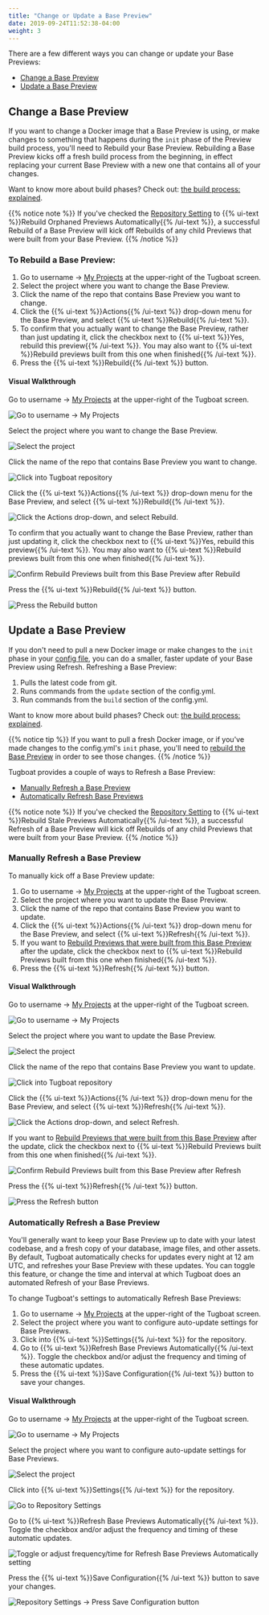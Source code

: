 ```yaml
---
title: "Change or Update a Base Preview"
date: 2019-09-24T11:52:38-04:00
weight: 3
---
```


There are a few different ways you can change or update your Base Previews:

- [Change a Base Preview](#change-a-base-preview)
- [Update a Base Preview](#update-a-base-preview)

## Change a Base Preview

If you want to change a Docker image that a Base Preview is using, or make
changes to something that happens during the `init` phase of the Preview build
process, you'll need to Rebuild your Base Preview. Rebuilding a Base Preview
kicks off a fresh build process from the beginning, in effect replacing your
current Base Preview with a new one that contains all of your changes.

Want to know more about build phases? Check out:
[the build process: explained](../../preview-deep-dive/how-previews-work/#the-build-process-explained).

{{% notice note %}} If you've checked the
[Repository Setting](/setting-up-tugboat/select-repo-settings/) to
{{% ui-text %}}Rebuild Orphaned Previews Automatically{{% /ui-text %}}, a
successful Rebuild of a Base Preview will kick off Rebuilds of any child
Previews that were built from your Base Preview. {{% /notice %}}

### To Rebuild a Base Preview:

1. Go to username -> [My Projects](https://dashboard.tugboat.qa/projects) at the
   upper-right of the Tugboat screen.
2. Select the project where you want to change the Base Preview.
3. Click the name of the repo that contains Base Preview you want to change.
4. Click the {{% ui-text %}}Actions{{% /ui-text %}} drop-down menu for the Base
   Preview, and select {{% ui-text %}}Rebuild{{% /ui-text %}}.
5. To confirm that you actually want to change the Base Preview, rather than
   just updating it, click the checkbox next to {{% ui-text %}}Yes, rebuild this
   preview{{% /ui-text %}}. You may also want to {{% ui-text %}}Rebuild previews
   built from this one when finished{{% /ui-text %}}.
6. Press the {{% ui-text %}}Rebuild{{% /ui-text %}} button.

#### Visual Walkthrough

Go to username -> [My Projects](https://dashboard.tugboat.qa/projects) at the
upper-right of the Tugboat screen.

![Go to username -> My Projects](/_images/go-to-user-my-projects.png)

Select the project where you want to change the Base Preview.

![Select the project](/_images/select-a-project.png)

Click the name of the repo that contains Base Preview you want to change.

![Click into Tugboat repository](/_images/click-into-tugboat-repository.png)

Click the {{% ui-text %}}Actions{{% /ui-text %}} drop-down menu for the Base
Preview, and select {{% ui-text %}}Rebuild{{% /ui-text %}}.

![Click the Actions drop-down, and select Rebuild.](/_images/base-preview-actions-rebuild.png)

To confirm that you actually want to change the Base Preview, rather than just
updating it, click the checkbox next to {{% ui-text %}}Yes, rebuild this
preview{{% /ui-text %}}. You may also want to {{% ui-text %}}Rebuild previews
built from this one when finished{{% /ui-text %}}.

![Confirm Rebuild Previews built from this Base Preview after Rebuild](/_images/base-preview-rebuild-previews-from-base-after-rebuild.png)

Press the {{% ui-text %}}Rebuild{{% /ui-text %}} button.

![Press the Rebuild button](/_images/base-preview-press-rebuild-button.png)

## Update a Base Preview

If you don't need to pull a new Docker image or make changes to the `init` phase
in your [config file](/setting-up-tugboat/create-a-tugboat-config-file/), you
can do a smaller, faster update of your Base Preview using Refresh. Refreshing a
Base Preview:

1. Pulls the latest code from git.
2. Runs commands from the `update` section of the config.yml.
3. Run commands from the `build` section of the config.yml.

Want to know more about build phases? Check out:
[the build process: explained](../../preview-deep-dive/how-previews-work/#the-build-process-explained).

{{% notice tip %}} If you want to pull a fresh Docker image, or if you've made
changes to the config.yml's `init` phase, you'll need to
[rebuild the Base Preview](#change-a-base-preview) in order to see those
changes. {{% /notice %}}

Tugboat provides a couple of ways to Refresh a Base Preview:

- [Manually Refresh a Base Preview](#manually-refresh-a-base-preview)
- [Automatically Refresh Base Previews](#automatically-refresh-a-base-preview)

{{% notice note %}} If you've checked the
[Repository Setting](/setting-up-tugboat/select-repo-settings/) to
{{% ui-text %}}Rebuild Stale Previews Automatically{{% /ui-text %}}, a
successful Refresh of a Base Preview will kick off Rebuilds of any child
Previews that were built from your Base Preview. {{% /notice %}}

### Manually Refresh a Base Preview

To manually kick off a Base Preview update:

1. Go to username -> [My Projects](https://dashboard.tugboat.qa/projects) at the
   upper-right of the Tugboat screen.
2. Select the project where you want to update the Base Preview.
3. Click the name of the repo that contains Base Preview you want to update.
4. Click the {{% ui-text %}}Actions{{% /ui-text %}} drop-down menu for the Base
   Preview, and select {{% ui-text %}}Refresh{{% /ui-text %}}.
5. If you want to
   [Rebuild Previews that were built from this Base Preview](../building-new-previews/)
   after the update, click the checkbox next to {{% ui-text %}}Rebuild Previews
   built from this one when finished{{% /ui-text %}}.
6. Press the {{% ui-text %}}Refresh{{% /ui-text %}} button.

#### Visual Walkthrough

Go to username -> [My Projects](https://dashboard.tugboat.qa/projects) at the
upper-right of the Tugboat screen.

![Go to username -> My Projects](/_images/go-to-user-my-projects.png)

Select the project where you want to update the Base Preview.

![Select the project](/_images/select-a-project.png)

Click the name of the repo that contains Base Preview you want to update.

![Click into Tugboat repository](/_images/click-into-tugboat-repository.png)

Click the {{% ui-text %}}Actions{{% /ui-text %}} drop-down menu for the Base
Preview, and select {{% ui-text %}}Refresh{{% /ui-text %}}.

![Click the Actions drop-down, and select Refresh.](/_images/base-preview-actions-refresh.png)

If you want to
[Rebuild Previews that were built from this Base Preview](../building-new-previews/)
after the update, click the checkbox next to {{% ui-text %}}Rebuild Previews
built from this one when finished{{% /ui-text %}}.

![Confirm Rebuild Previews built from this Base Preview after Refresh](/_images/base-preview-rebuild-previews-from-base-after-refresh.png)

Press the {{% ui-text %}}Refresh{{% /ui-text %}} button.

![Press the Refresh button](/_images/base-preview-press-refresh-button.png)

### Automatically Refresh a Base Preview

You'll generally want to keep your Base Preview up to date with your latest
codebase, and a fresh copy of your database, image files, and other assets. By
default, Tugboat automatically checks for updates every night at 12 am UTC, and
refreshes your Base Preview with these updates. You can toggle this feature, or
change the time and interval at which Tugboat does an automated Refresh of your
Base Previews.

To change Tugboat's settings to automatically Refresh Base Previews:

1. Go to username -> [My Projects](https://dashboard.tugboat.qa/projects) at the
   upper-right of the Tugboat screen.
2. Select the project where you want to configure auto-update settings for Base
   Previews.
3. Click into {{% ui-text %}}Settings{{% /ui-text %}} for the repository.
4. Go to {{% ui-text %}}Refresh Base Previews Automatically{{% /ui-text %}}.
   Toggle the checkbox and/or adjust the frequency and timing of these automatic
   updates.
5. Press the {{% ui-text %}}Save Configuration{{% /ui-text %}} button to save
   your changes.

#### Visual Walkthrough

Go to username -> [My Projects](https://dashboard.tugboat.qa/projects) at the
upper-right of the Tugboat screen.

![Go to username -> My Projects](/_images/go-to-user-my-projects.png)

Select the project where you want to configure auto-update settings for Base
Previews.

![Select the project](/_images/select-a-project.png)

Click into {{% ui-text %}}Settings{{% /ui-text %}} for the repository.

![Go to Repository Settings](/_images/go-to-repository-settings.png)

Go to {{% ui-text %}}Refresh Base Previews Automatically{{% /ui-text %}}. Toggle
the checkbox and/or adjust the frequency and timing of these automatic updates.

![Toggle or adjust frequency/time for Refresh Base Previews Automatically setting](/_images/repository-settings-refresh-base-previews-automatically.png)

Press the {{% ui-text %}}Save Configuration{{% /ui-text %}} button to save your
changes.

![Repository Settings -> Press Save Configuration button](/_images/repository-settings-press-save-configuration.png)
